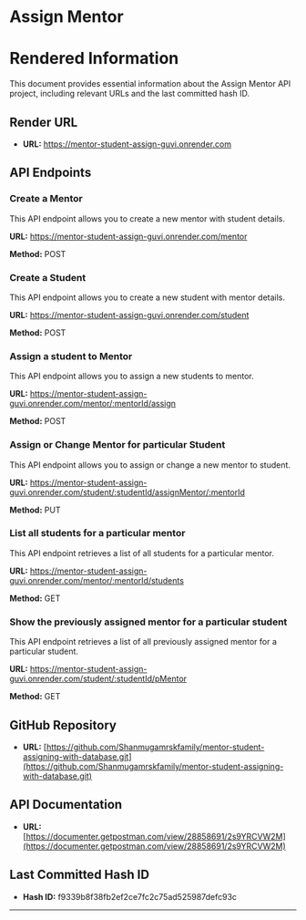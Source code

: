 # Assign Mentor

# Rendered Information

This document provides essential information about the Assign Mentor API project, including relevant URLs and the last committed hash ID.

## Render URL

- **URL:** https://mentor-student-assign-guvi.onrender.com

## API Endpoints

### Create a Mentor

This API endpoint allows you to create a new mentor with student details.

**URL:** https://mentor-student-assign-guvi.onrender.com/mentor

**Method:** POST

### Create a Student

This API endpoint allows you to create a new student with mentor details.

**URL:** https://mentor-student-assign-guvi.onrender.com/student

**Method:** POST

### Assign a student to Mentor

This API endpoint allows you to assign a new students to mentor.

**URL:** https://mentor-student-assign-guvi.onrender.com/mentor/:mentorId/assign

**Method:** POST

### Assign or Change Mentor for particular Student

This API endpoint allows you to assign or change a new mentor to student.

**URL:** https://mentor-student-assign-guvi.onrender.com/student/:studentId/assignMentor/:mentorId

**Method:** PUT

### List all students for a particular mentor

This API endpoint retrieves a list of all students for a particular mentor.

**URL:** https://mentor-student-assign-guvi.onrender.com/mentor/:mentorId/students

**Method:** GET

### Show the previously assigned mentor for a particular student

This API endpoint retrieves a list of all previously assigned mentor for a particular student.

**URL:** https://mentor-student-assign-guvi.onrender.com/student/:studentId/pMentor

**Method:** GET

## GitHub Repository

- **URL:** [https://github.com/Shanmugamrskfamily/mentor-student-assigning-with-database.git](https://github.com/Shanmugamrskfamily/mentor-student-assigning-with-database.git)

## API Documentation

- **URL:** [https://documenter.getpostman.com/view/28858691/2s9YRCVW2M](https://documenter.getpostman.com/view/28858691/2s9YRCVW2M)

## Last Committed Hash ID

- **Hash ID:** f9339b8f38fb2ef2ce7fc2c75ad525987defc93c

---
